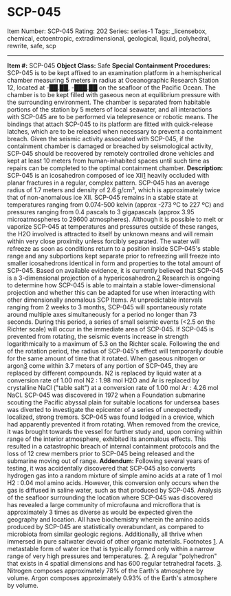 # SCP-045
Item Number: SCP-045
Rating: 202
Series: series-1
Tags: _licensebox, chemical, ectoentropic, extradimensional, geological, liquid, polyhedral, rewrite, safe, scp

---

**Item #:** SCP-045
**Object Class:** Safe
**Special Containment Procedures:** SCP-045 is to be kept affixed to an examination platform in a hemispherical chamber measuring 5 meters in radius at Oceanographic Research Station 12, located at -██.██, -███.██ on the seafloor of the Pacific Ocean. The chamber is to be kept filled with gaseous neon at equilibrium pressure with the surrounding environment. The chamber is separated from habitable portions of the station by 5 meters of local seawater, and all interactions with SCP-045 are to be performed via telepresence or robotic means. The bindings that attach SCP-045 to its platform are fitted with quick-release latches, which are to be released when necessary to prevent a containment breach.
Given the seismic activity associated with SCP-045, if the containment chamber is damaged or breached by seismological activity, SCP-045 should be recovered by remotely controlled drone vehicles and kept at least 10 meters from human-inhabited spaces until such time as repairs can be completed to the optimal containment chamber.
**Description:** SCP-045 is an icosahedron composed of ice XII[1](javascript:;) heavily occluded with planar fractures in a regular, complex pattern. SCP-045 has an average radius of 1.7 meters and density of 2.6 g/cm³, which is approximately twice that of non-anomalous ice XII.
SCP-045 remains in a stable state at temperatures ranging from 0.074-500 kelvin (approx -273 ºC to 227 ºC) and pressures ranging from 0.4 pascals to 3 gigapascals (approx 3.95 microatmospheres to 29600 atmospheres). Although it is possible to melt or vaporize SCP-045 at temperatures and pressures outside of these ranges, the H2O involved is attracted to itself by unknown means and will remain within very close proximity unless forcibly separated. The water will refreeze as soon as conditions return to a position inside SCP-045's stable range and any subportions kept separate prior to refreezing will freeze into smaller icosahedrons identical in form and properties to the total amount of SCP-045.
Based on available evidence, it is currently believed that SCP-045 is a 3-dimensional projection of a hypericosahedron.[2](javascript:;) Research is ongoing to determine how SCP-045 is able to maintain a stable lower-dimensional projection and whether this can be adapted for use when interacting with other dimensionally anomalous SCP Items.
At unpredictable intervals ranging from 2 weeks to 3 months, SCP-045 will spontaneously rotate around multiple axes simultaneously for a period no longer than 73 seconds. During this period, a series of small seismic events (<2.5 on the Richter scale) will occur in the immediate area of SCP-045. If SCP-045 is prevented from rotating, the seismic events increase in strength logarithmically to a maximum of 5.3 on the Richter scale. Following the end of the rotation period, the radius of SCP-045's effect will temporarily double for the same amount of time that it rotated.
When gaseous nitrogen or argon[3](javascript:;) come within 3.7 meters of any portion of SCP-045, they are replaced by different compounds. N2 is replaced by liquid water at a conversion rate of 1.00 mol N2 : 1.98 mol H2O and Ar is replaced by crystalline NaCl ("table salt") at a conversion rate of 1.00 mol Ar : 4.26 mol NaCl.
SCP-045 was discovered in 1972 when a Foundation submarine scouting the Pacific abyssal plain for suitable locations for undersea bases was diverted to investigate the epicenter of a series of unexpectedly localized, strong tremors. SCP-045 was found lodged in a crevice, which had apparently prevented it from rotating. When removed from the crevice, it was brought towards the vessel for further study and, upon coming within range of the interior atmosphere, exhibited its anomalous effects. This resulted in a catastrophic breach of internal containment protocols and the loss of 12 crew members prior to SCP-045 being released and the submarine moving out of range.
**Addendum:** Following several years of testing, it was accidentally discovered that SCP-045 also converts hydrogen gas into a random mixture of simple amino acids at a rate of 1 mol H2 : 0.04 mol amino acids. However, this conversion only occurs when the gas is diffused in saline water, such as that produced by SCP-045. Analysis of the seafloor surrounding the location where SCP-045 was discovered has revealed a large community of microfauna and microflora that is approximately 3 times as diverse as would be expected given the geography and location. All have biochemistry wherein the amino acids produced by SCP-045 are statistically overabundant, as compared to microbiota from similar geologic regions. Additionally, all thrive when immersed in pure saltwater devoid of other organic materials.
Footnotes
[1](javascript:;). A metastable form of water ice that is typically formed only within a narrow range of very high pressures and temperatures.
[2](javascript:;). A regular "polyhedron" that exists in 4 spatial dimensions and has 600 regular tetrahedral facets.
[3](javascript:;). Nitrogen composes approximately 78% of the Earth's atmosphere by volume. Argon composes approximately 0.93% of the Earth's atmosphere by volume.